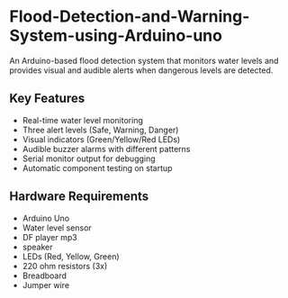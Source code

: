 # Flood-Detection-and-Warning-System-using-Arduino-uno

An Arduino-based flood detection system that monitors water levels and provides visual and audible alerts when dangerous levels are detected.

## Key Features
- Real-time water level monitoring
- Three alert levels (Safe, Warning, Danger)
- Visual indicators (Green/Yellow/Red LEDs)
- Audible buzzer alarms with different patterns
- Serial monitor output for debugging
- Automatic component testing on startup

## Hardware Requirements
- Arduino Uno
- Water level sensor
- DF player mp3
- speaker
- LEDs (Red, Yellow, Green)
- 220 ohm resistors (3x)
- Breadboard
- Jumper wire

